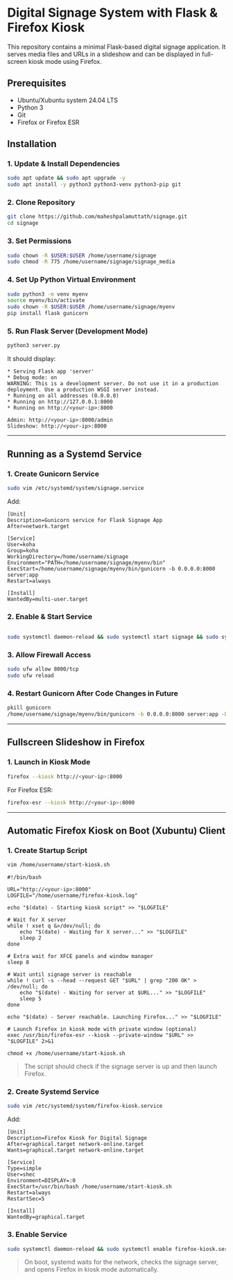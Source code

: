 # Digital Signage System with Flask & Firefox Kiosk

This repository contains a minimal Flask-based digital signage application. It serves media files and URLs in a slideshow and can be displayed in full-screen kiosk mode using Firefox.

## Prerequisites

- Ubuntu/Xubuntu system 24.04 LTS
- Python 3
- Git
- Firefox or Firefox ESR


## Installation

### 1. Update & Install Dependencies

```bash
sudo apt update && sudo apt upgrade -y
sudo apt install -y python3 python3-venv python3-pip git
````

### 2. Clone Repository

```bash
git clone https://github.com/maheshpalamuttath/signage.git
cd signage
```

### 3. Set Permissions

```bash
sudo chown -R $USER:$USER /home/username/signage
sudo chmod -R 775 /home/username/signage/signage_media
```

### 4. Set Up Python Virtual Environment

```bash
sudo python3 -m venv myenv
source myenv/bin/activate
sudo chown -R $USER:$USER /home/username/signage/myenv
pip install flask gunicorn
```

### 5. Run Flask Server (Development Mode)

```bash
python3 server.py
```

It should display:

```
* Serving Flask app 'server'
* Debug mode: on
WARNING: This is a development server. Do not use it in a production deployment. Use a production WSGI server instead.
* Running on all addresses (0.0.0.0)
* Running on http://127.0.0.1:8000
* Running on http://<your-ip>:8000

```
```
Admin: http://<your-ip>:8000/admin
Slideshow: http://<your-ip>:8000
```
---

## Running as a Systemd Service

### 1. Create Gunicorn Service

```bash
sudo vim /etc/systemd/system/signage.service
```

Add:

```
[Unit]
Description=Gunicorn service for Flask Signage App
After=network.target

[Service]
User=koha
Group=koha
WorkingDirectory=/home/username/signage
Environment="PATH=/home/username/signage/myenv/bin"
ExecStart=/home/username/signage/myenv/bin/gunicorn -b 0.0.0.0:8000 server:app
Restart=always

[Install]
WantedBy=multi-user.target
```

### 2. Enable & Start Service

```bash

sudo systemctl daemon-reload && sudo systemctl start signage && sudo systemctl enable signage && sudo systemctl status signage
```

### 3. Allow Firewall Access

```bash
sudo ufw allow 8000/tcp
sudo ufw reload
```

### 4. Restart Gunicorn After Code Changes in Future

```bash
pkill gunicorn
/home/username/signage/myenv/bin/gunicorn -b 0.0.0.0:8000 server:app -D
```

---

## Fullscreen Slideshow in Firefox

### 1. Launch in Kiosk Mode

```bash
firefox --kiosk http://<your-ip>:8000
```

For Firefox ESR:

```bash
firefox-esr --kiosk http://<your-ip>:8000
```

---

## Automatic Firefox Kiosk on Boot (Xubuntu) Client

### 1. Create Startup Script

```bash
vim /home/username/start-kiosk.sh
```
```
#!/bin/bash

URL="http://<your-ip>:8000"
LOGFILE="/home/username/firefox-kiosk.log"

echo "$(date) - Starting kiosk script" >> "$LOGFILE"

# Wait for X server
while ! xset q &>/dev/null; do
    echo "$(date) - Waiting for X server..." >> "$LOGFILE"
    sleep 2
done

# Extra wait for XFCE panels and window manager
sleep 8

# Wait until signage server is reachable
while ! curl -s --head --request GET "$URL" | grep "200 OK" > /dev/null; do
    echo "$(date) - Waiting for server at $URL..." >> "$LOGFILE"
    sleep 5
done

echo "$(date) - Server reachable. Launching Firefox..." >> "$LOGFILE"

# Launch Firefox in kiosk mode with private window (optional)
exec /usr/bin/firefox-esr --kiosk --private-window "$URL" >> "$LOGFILE" 2>&1

```
```
chmod +x /home/username/start-kiosk.sh
```

> The script should check if the signage server is up and then launch Firefox.

### 2. Create Systemd Service

```bash
sudo vim /etc/systemd/system/firefox-kiosk.service
```

Add:

```
[Unit]
Description=Firefox Kiosk for Digital Signage
After=graphical.target network-online.target
Wants=graphical.target network-online.target

[Service]
Type=simple
User=shec
Environment=DISPLAY=:0
ExecStart=/usr/bin/bash /home/username/start-kiosk.sh
Restart=always
RestartSec=5

[Install]
WantedBy=graphical.target

```

### 3. Enable Service

```bash
sudo systemctl daemon-reload && sudo systemctl enable firefox-kiosk.service && sudo systemctl start firefox-kiosk.service

```

> On boot, systemd waits for the network, checks the signage server, and opens Firefox in kiosk mode automatically.

